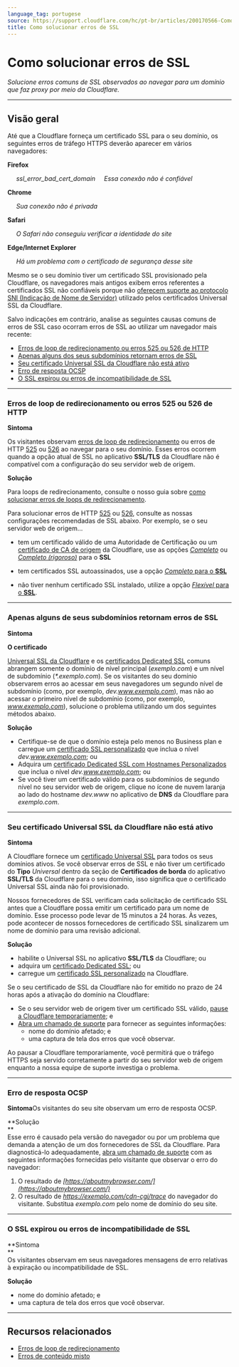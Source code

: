 ```yaml
---
language_tag: portugese
source: https://support.cloudflare.com/hc/pt-br/articles/200170566-Como-solucionar-erros-de-SSL
title: Como solucionar erros de SSL
---
```


# Como solucionar erros de SSL

_Solucione erros comuns de SSL observados ao navegar para um domínio que faz proxy por meio da Cloudflare._

___

## Visão geral

Até que a Cloudflare forneça um certificado SSL para o seu domínio, os seguintes erros de tráfego HTTPS deverão aparecer em vários navegadores:

**Firefox**

     _ssl\_error\_bad\_cert\_domain_     _Essa conexão não é confiável_

**Chrome**

     _Sua conexão não é privada_

**Safari**

     _O Safari não conseguiu verificar a identidade do site_

**Edge/Internet Explorer**

     _Há um problema com o certificado de segurança desse site_

Mesmo se o seu domínio tiver um certificado SSL provisionado pela Cloudflare, os navegadores mais antigos exibem erros referentes a certificados SSL não confiáveis porque não [oferecem suporte ao protocolo SNI (Indicação de Nome de Servidor)](https://en.wikipedia.org/wiki/Server_Name_Indication#Support) utilizado pelos certificados Universal SSL da Cloudflare.

Salvo indicações em contrário, analise as seguintes causas comuns de erros de SSL caso ocorram erros de SSL ao utilizar um navegador mais recente:

-   [Erros de loop de redirecionamento ou erros 525 ou 526 de HTTP](https://support.cloudflare.com/hc/pt-br/articles/200170566-Como-solucionar-erros-de-SSL#h_7ec9ed4a-80ae-4fca-8be7-89a13c195d19)
-   [Apenas alguns dos seus subdomínios retornam erros de SSL](https://support.cloudflare.com/hc/pt-br/articles/200170566-Como-solucionar-erros-de-SSL#h_55e4d315-c60d-4798-9c4c-c75d9baed1b7)
-   [Seu certificado Universal SSL da Cloudflare não está ativo](https://support.cloudflare.com/hc/pt-br/articles/200170566-Como-solucionar-erros-de-SSL#h_122b94f3-ff14-4544-b5fa-8875e08ff5f0)
-   [Erro de resposta OCSP](https://support.cloudflare.com/hc/pt-br/articles/200170566-Como-solucionar-erros-de-SSL#h_51354cf8-de93-4894-85e6-f0f7453d766d)
-   [O SSL expirou ou erros de incompatibilidade de SSL](https://support.cloudflare.com/hc/pt-br/articles/200170566-Como-solucionar-erros-de-SSL#h_c1a6e78e-150d-4db6-89ab-eec7cb1ab03f)

___

### Erros de loop de redirecionamento ou erros 525 ou 526 de HTTP

**Sintoma**

Os visitantes observam [erros de loop de redirecionamento](https://support.cloudflare.com/hc/articles/115000219871) ou erros de HTTP [525](https://support.cloudflare.com/hc/articles/115003011431#525error) ou [526](https://support.cloudflare.com/hc/articles/115003011431#526error) ao navegar para o seu domínio. Esses erros ocorrem quando a opção atual de SSL no aplicativo **SSL/TLS** da Cloudflare não é compatível com a configuração do seu servidor web de origem.

**Solução**

Para loops de redirecionamento, consulte o nosso guia sobre [como solucionar erros de loops de redirecionamento](https://support.cloudflare.com/hc/articles/115000219871).

Para solucionar erros de HTTP [525](https://support.cloudflare.com/hc/articles/115003011431#525error) ou [526](https://support.cloudflare.com/hc/articles/115003011431#526error), consulte as nossas configurações recomendadas de SSL abaixo. Por exemplo, se o seu servidor web de origem...

-   tem um certificado válido de uma Autoridade de Certificação ou um [certificado de CA de origem](https://support.cloudflare.com/hc/articles/115000479507) da Cloudflare, use as opções _[Completo](https://support.cloudflare.com/hc/articles/200170416#h_845b3d60-9a03-4db0-8de6-20edc5b11057)_ ou _[Completo (rigoroso)](https://support.cloudflare.com/hc/articles/200170416#h_8afd8a8d-382d-4694-a2b2-44cbc9f637ef)_ para o **SSL**

-   tem certificados SSL autoassinados, use a opção [_Completo_ para o **SSL**](https://support.cloudflare.com/hc/articles/200170416#h_845b3d60-9a03-4db0-8de6-20edc5b11057)

-   não tiver nenhum certificado SSL instalado, utilize a opção [_Flexível_ para o **SSL**](https://support.cloudflare.com/hc/articles/200170416#h_4e0d1a7c-eb71-4204-9e22-9d3ef9ef7fef).

___

### Apenas alguns de seus subdomínios retornam erros de SSL

**Sintoma**

**O certificado**

[Universal SSL da Cloudflare](https://support.cloudflare.com/hc/articles/204151138) e os [certificados Dedicated SSL](https://support.cloudflare.com/hc/articles/228009108) comuns abrangem somente o domínio de nível principal (_exemplo.com_) e um nível de subdomínio (_\*.exemplo.com_). Se os visitantes do seu domínio observarem erros ao acessar em seus navegadores um segundo nível de subdomínio (como, por exemplo, _dev.www.exemplo.com_), mas não ao acessar o primeiro nível de subdomínio (como, por exemplo, _www.exemplo.com_), solucione o problema utilizando um dos seguintes métodos abaixo.

**Solução**

-   Certifique-se de que o domínio esteja pelo menos no Business plan e carregue um [certificado SSL personalizado](https://support.cloudflare.com/hc/articles/200170466) que inclua o nível _dev.www.exemplo.com_; ou
-   Adquira um [certificado Dedicated SSL com Hostnames Personalizados](https://support.cloudflare.com/hc/articles/228009108) que inclua o nível _dev.www.exemplo.com_; ou
-   Se você tiver um certificado válido para os subdomínios de segundo nível no seu servidor web de origem, clique no ícone de nuvem laranja ao lado do hostname _dev.www_ no aplicativo de **DNS** da Cloudflare para _exemplo.com_.

___

### Seu certificado Universal SSL da Cloudflare não está ativo

**Sintoma**

A Cloudflare fornece um [certificado Universal SSL](https://support.cloudflare.com/hc/articles/204151138) para todos os seus domínios ativos. Se você observar erros de SSL e não tiver um certificado do **Tipo** _Universal_ dentro da seção de **Certificados de borda** do aplicativo **SSL/TLS** da Cloudflare para o seu domínio, isso significa que o certificado Universal SSL ainda não foi provisionado.

Nossos fornecedores de SSL verificam cada solicitação de certificado SSL antes que a Cloudflare possa emitir um certificado para um nome de domínio. Esse processo pode levar de 15 minutos a 24 horas. Às vezes, pode acontecer de nossos fornecedores de certificado SSL sinalizarem um nome de domínio para uma revisão adicional.

**Solução**

-   habilite o Universal SSL no aplicativo **SSL/TLS** da Cloudflare; ou
-   adquira um [certificado Dedicated SSL](https://support.cloudflare.com/hc/articles/228009108); ou
-   carregue um [certificado SSL personalizado](https://support.cloudflare.com/hc/articles/200170466) na Cloudflare.

Se o seu certificado de SSL da Cloudflare não for emitido no prazo de 24 horas após a ativação do domínio na Cloudflare:

-   Se o seu servidor web de origem tiver um certificado SSL válido, [pause a Cloudflare temporariamente](https://support.cloudflare.com/hc/articles/203118044#h_8654c523-e31e-4f40-a3c7-0674336a2753); e
-   [Abra um chamado de suporte](https://support.cloudflare.com/hc/en-us/requests/new) para fornecer as seguintes informações:  
    -   nome do domínio afetado; e
    -   uma captura de tela dos erros que você observar.

Ao pausar a Cloudflare temporariamente, você permitirá que o tráfego HTTPS seja servido corretamente a partir do seu servidor web de origem enquanto a nossa equipe de suporte investiga o problema.

___

### Erro de resposta OCSP

**Sintoma**Os visitantes do seu site observam um erro de resposta OCSP.

**Solução  
**  
Esse erro é causado pela versão do navegador ou por um problema que demanda a atenção de um dos fornecedores de SSL da Cloudflare. Para diagnosticá-lo adequadamente, [abra um chamado de suporte](https://support.cloudflare.com/hc/en-us/requests/new) com as seguintes informações fornecidas pelo visitante que observar o erro do navegador:

1.  O resultado de _[https://aboutmybrowser.com/](https://aboutmybrowser.com/)_
2.  O resultado de _https://exemplo.com/cdn-cgi/trace_ do navegador do visitante. Substitua _exemplo.com_ pelo nome de domínio do seu site.

___

### O SSL expirou ou erros de incompatibilidade de SSL

**Sintoma  
**  
Os visitantes observam em seus navegadores mensagens de erro relativas à expiração ou incompatibilidade de SSL.

**Solução**

-   nome do domínio afetado; e
-   uma captura de tela dos erros que você observar.

___

## Recursos relacionados

-   [Erros de loop de redirecionamento](https://support.cloudflare.com/hc/articles/115000219871)
-   [Erros de conteúdo misto](https://support.cloudflare.com/hc/articles/200170476)
